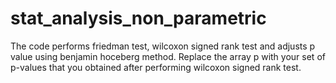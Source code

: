 # stat_analysis_non_parametric
The code performs friedman test, wilcoxon signed rank test and adjusts p value using benjamin hoceberg method.
Replace the array p with your set of p-values that you obtained after performing wilcoxon signed rank test.
